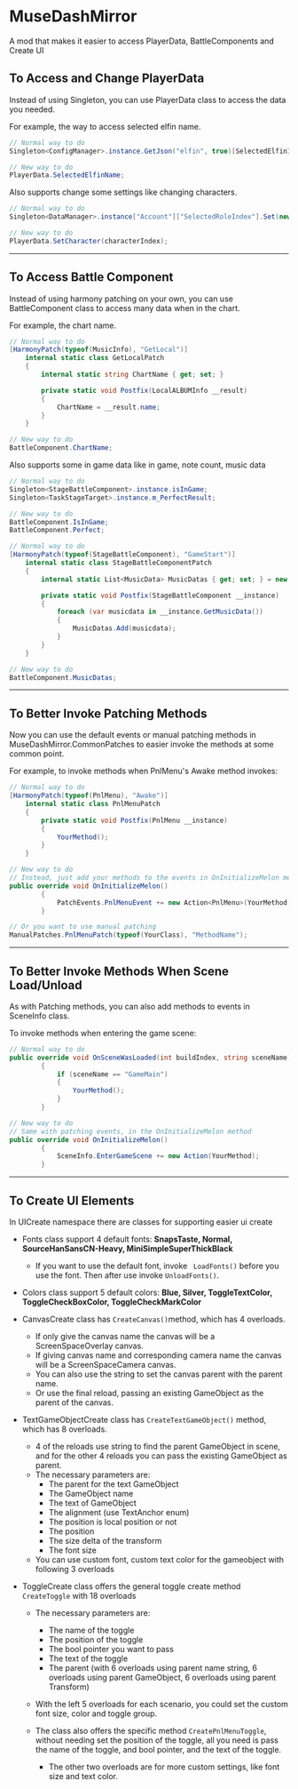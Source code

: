 # MuseDashMirror

A mod that makes it easier to access PlayerData, BattleComponents and Create UI

## To Access and Change PlayerData

Instead of using Singleton, you can use PlayerData class to access the data you needed.

For example, the way to access selected elfin name.

```C#	
// Normal way to do
Singleton<ConfigManager>.instance.GetJson("elfin", true)[SelectedElfinIndex]["name"].ToString();

// New way to do
PlayerData.SelectedElfinName;
```

Also supports change some settings like changing characters.

```c#
// Normal way to do
Singleton<DataManager>.instance["Account"]["SelectedRoleIndex"].Set(new Il2CppSystem.Int32() { m_value = characterIndex }.BoxIl2CppObject());

// New way to do
PlayerData.SetCharacter(characterIndex);
```

---

## To Access Battle Component

Instead of using harmony patching on your own, you can use BattleComponent class to access many data when in the chart.

For example, the chart name.

```C#
// Normal way to do
[HarmonyPatch(typeof(MusicInfo), "GetLocal")]
    internal static class GetLocalPatch
    {
        internal static string ChartName { get; set; }

        private static void Postfix(LocalALBUMInfo __result)
        {
            ChartName = __result.name;
        }
    }

// New way to do
BattleComponent.ChartName;
```

Also supports some in game data like in game, note count, music data

```C#	
// Normal way to do
Singleton<StageBattleComponent>.instance.isInGame;
Singleton<TaskStageTarget>.instance.m_PerfectResult;

// New way to do
BattleComponent.IsInGame;
BattleComponent.Perfect;

// Normal way to do 
[HarmonyPatch(typeof(StageBattleComponent), "GameStart")]
    internal static class StageBattleComponentPatch
    {
        internal static List<MusicData> MusicDatas { get; set; } = new List<MusicData>();

        private static void Postfix(StageBattleComponent __instance)
        {
            foreach (var musicdata in __instance.GetMusicData())
            {
                MusicDatas.Add(musicdata);
            }
        }
    }

// New way to do
BattleComponent.MusicDatas;
```

---

## To Better Invoke Patching Methods

Now you can use the default events or manual patching methods in MuseDashMirror.CommonPatches to easier invoke the methods at some common point.

For example, to invoke methods when PnlMenu's Awake method invokes:

```c#
// Normal way to do
[HarmonyPatch(typeof(PnlMenu), "Awake")]
    internal static class PnlMenuPatch
    {
        private static void Postfix(PnlMenu __instance)
        {
            YourMethod();
        }
    }

// New way to do
// Instead, just add your methods to the events in OnInitializeMelon method
public override void OnInitializeMelon()
        {
            PatchEvents.PnlMenuEvent += new Action<PnlMenu>(YourMethod);
        }

// Or you want to use manual patching
ManualPatches.PnlMenuPatch(typeof(YourClass), "MethodName");
```

---

## To Better Invoke Methods When Scene Load/Unload

As with Patching methods, you can also add methods to events in SceneInfo class.

To invoke methods when entering the game scene:

```c#
// Normal way to do
public override void OnSceneWasLoaded(int buildIndex, string sceneName)
        {
            if (sceneName == "GameMain")
            {
                YourMethod();
            }
        }

// New way to do
// Same with patching events, in the OnInitializeMelon method
public override void OnInitializeMelon()
        {
            SceneInfo.EnterGameScene += new Action(YourMethod);
        }
```

---

## To Create UI Elements

In UICreate namespace there are classes for supporting easier ui create

* Fonts class support 4 default fonts: **SnapsTaste, Normal, SourceHanSansCN-Heavy, MiniSimpleSuperThickBlack**

  * If you want to use the default font, invoke `` LoadFonts()`` before you use the font. Then after use invoke ``UnloadFonts()``.
  
* Colors class support 5 default colors: **Blue, Silver, ToggleTextColor, ToggleCheckBoxColor, ToggleCheckMarkColor**

* CanvasCreate class has ``CreateCanvas()``method, which has 4 overloads. 

  * If only give the canvas name the canvas will be a ScreenSpaceOverlay canvas.
  * If giving canvas name and corresponding camera name the canvas will be a ScreenSpaceCamera canvas. 
  * You can also use the string to set the canvas parent with the parent name.
  * Or use the final reload, passing an existing GameObject as the parent of the canvas.
  
* TextGameObjectCreate class has ``CreateTextGameObject()`` method, which has 8 overloads.

  * 4 of the reloads use string to find the parent GameObject in scene, and for the other 4 reloads you can pass the existing GameObject as parent.
  * The necessary parameters are:  
    * The parent for the text GameObject
    * The GameObject name
    * The text of GameObject
    * The alignment (use TextAnchor enum)
    * The position is local position or not 
    * The position
    * The size delta of the transform
    * The font size
  * You can use custom font, custom text color for the gameobject with following 3 overloads
  
* ToggleCreate class offers the general toggle create method `CreateToggle` with 18 overloads

  * The necessary parameters are:
    * The name of the toggle
    * The position of the toggle
    * The bool pointer you want to pass
    * The text of the toggle
    * The parent (with 6 overloads using parent name string, 6 overloads using parent GameObject, 6 overloads using parent Transform)
  * With the left 5 overloads for each scenario, you could set the custom font size, color and toggle group.

  * The class also offers the specific method `CreatePnlMenuToggle`, without needing set the position of the toggle, all you need is pass the name of the toggle, and bool pointer, and the text of the toggle. 
    * The other two overloads are for more custom settings, like font size and text color.
